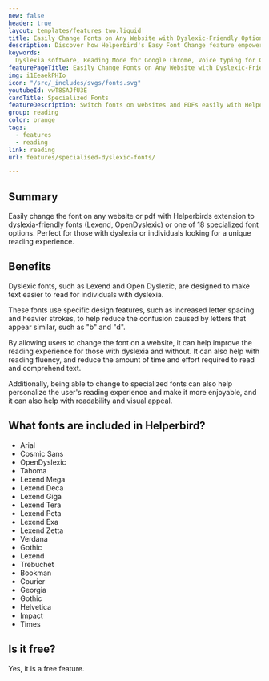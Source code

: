 ```yaml
---
new: false
header: true
layout: templates/features_two.liquid
title: Easily Change Fonts on Any Website with Dyslexic-Friendly Options
description: Discover how Helperbird's Easy Font Change feature empowers your reading experience. Choose from dyslexia-friendly fonts like Lexend and OpenDyslexic, or pick from 18 other specialized options. Ideal for anyone looking to enhance readability.
keywords:
  Dyslexia software, Reading Mode for Google Chrome, Voice typing for Chrome, Text to speech for Chrome, text reader, Immersive Reader, dyslexia fonts, accessibility software, dyslexia software, Helperbird for Edge, Helperbird for Firefox, Helperbird for Chrome, Opendyslexic for Chrome, OpenDyslexic
featurePageTitle: Easily Change Fonts on Any Website with Dyslexic-Friendly and Specialized Options
img: i1EeaekPHIo
icon: "/src/_includes/svgs/fonts.svg"
youtubeId: vwT8SAJfU3E
cardTitle: Specialized Fonts
featureDescription: Switch fonts on websites and PDFs easily with Helperbird. Pick from fonts like Lexend and OpenDyslexic, or choose from 18 other fonts. Great for people with dyslexia or anyone who wants a different way to read.
group: reading
color: orange
tags:
  - features
  - reading
link: reading
url: features/specialised-dyslexic-fonts/

---
```



## Summary

Easily change the font on any website or pdf with Helperbirds extension to dyslexia-friendly fonts (Lexend, OpenDyslexic) or one of 18 specialized font options. Perfect for those with dyslexia or individuals looking for a unique reading experience.

## Benefits

Dyslexic fonts, such as Lexend and Open Dyslexic, are designed to make text easier to read for individuals with dyslexia. 

These fonts use specific design features, such as increased letter spacing and heavier strokes, to help reduce the confusion caused by letters that appear similar, such as "b" and "d".

By allowing users to change the font on a website, it can help improve the reading experience for those with dyslexia and without. It can also help with reading fluency, and reduce the amount of time and effort required to read and comprehend text.

Additionally, being able to change to specialized fonts can also help personalize the user's reading experience and make it more enjoyable, and it can also help with readability and visual appeal.

## What fonts are included in Helperbird?

- Arial 
- Cosmic Sans 
- OpenDyslexic 
- Tahoma 
- Lexend Mega
- Lexend Deca
- Lexend Giga
- Lexend Tera
- Lexend Peta
- Lexend Exa
- Lexend Zetta
- Verdana 
- Gothic 
- Lexend 
- Trebuchet 
- Bookman 
- Courier 
- Georgia 
- Gothic 
- Helvetica 
- Impact 
- Times 


## Is it free?
Yes, it is a free feature.



